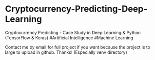# Cryptocurrency-Predicting-Deep-Learning
Cryptocurrency Predicting - Case Study in Deep Learning &amp; Python (TensorFlow &amp; Keras) #Artificial Intelligence #Machine Learning

Contact me by email for full project if you want because the project is to large to upload in github. Thanks! (Especially venv directory)
